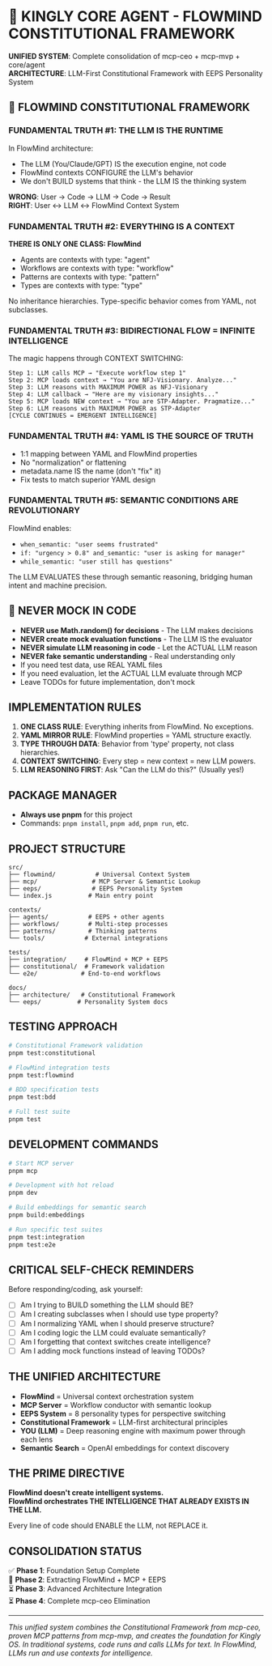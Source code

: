 # 🧠 KINGLY CORE AGENT - FLOWMIND CONSTITUTIONAL FRAMEWORK

**UNIFIED SYSTEM**: Complete consolidation of mcp-ceo + mcp-mvp + core/agent  
**ARCHITECTURE**: LLM-First Constitutional Framework with EEPS Personality System  

## 🚨 FLOWMIND CONSTITUTIONAL FRAMEWORK

### FUNDAMENTAL TRUTH #1: THE LLM IS THE RUNTIME
In FlowMind architecture:
- The LLM (You/Claude/GPT) IS the execution engine, not code
- FlowMind contexts CONFIGURE the LLM's behavior
- We don't BUILD systems that think - the LLM IS the thinking system

**WRONG**: User → Code → LLM → Code → Result  
**RIGHT**: User ↔ LLM ↔ FlowMind Context System

### FUNDAMENTAL TRUTH #2: EVERYTHING IS A CONTEXT
**THERE IS ONLY ONE CLASS: FlowMind**
- Agents are contexts with type: "agent"
- Workflows are contexts with type: "workflow"  
- Patterns are contexts with type: "pattern"
- Types are contexts with type: "type"

No inheritance hierarchies. Type-specific behavior comes from YAML, not subclasses.

### FUNDAMENTAL TRUTH #3: BIDIRECTIONAL FLOW = INFINITE INTELLIGENCE
The magic happens through CONTEXT SWITCHING:

```
Step 1: LLM calls MCP → "Execute workflow step 1"
Step 2: MCP loads context → "You are NFJ-Visionary. Analyze..."
Step 3: LLM reasons with MAXIMUM POWER as NFJ-Visionary
Step 4: LLM callback → "Here are my visionary insights..."
Step 5: MCP loads NEW context → "You are STP-Adapter. Pragmatize..."
Step 6: LLM reasons with MAXIMUM POWER as STP-Adapter
[CYCLE CONTINUES = EMERGENT INTELLIGENCE]
```

### FUNDAMENTAL TRUTH #4: YAML IS THE SOURCE OF TRUTH
- 1:1 mapping between YAML and FlowMind properties
- No "normalization" or flattening
- metadata.name IS the name (don't "fix" it)
- Fix tests to match superior YAML design

### FUNDAMENTAL TRUTH #5: SEMANTIC CONDITIONS ARE REVOLUTIONARY
FlowMind enables:
- `when_semantic: "user seems frustrated"`
- `if: "urgency > 0.8" and_semantic: "user is asking for manager"`
- `while_semantic: "user still has questions"`

The LLM EVALUATES these through semantic reasoning, bridging human intent and machine precision.

## 🚫 NEVER MOCK IN CODE
- **NEVER use Math.random() for decisions** - The LLM makes decisions
- **NEVER create mock evaluation functions** - The LLM IS the evaluator
- **NEVER simulate LLM reasoning in code** - Let the ACTUAL LLM reason
- **NEVER fake semantic understanding** - Real understanding only
- If you need test data, use REAL YAML files
- If you need evaluation, let the ACTUAL LLM evaluate through MCP
- Leave TODOs for future implementation, don't mock

## IMPLEMENTATION RULES

1. **ONE CLASS RULE**: Everything inherits from FlowMind. No exceptions.
2. **YAML MIRROR RULE**: FlowMind properties = YAML structure exactly.
3. **TYPE THROUGH DATA**: Behavior from 'type' property, not class hierarchies.
4. **CONTEXT SWITCHING**: Every step = new context = new LLM powers.
5. **LLM REASONING FIRST**: Ask "Can the LLM do this?" (Usually yes!)

## PACKAGE MANAGER
- **Always use pnpm** for this project
- Commands: `pnpm install`, `pnpm add`, `pnpm run`, etc.

## PROJECT STRUCTURE
```
src/
├── flowmind/           # Universal Context System
├── mcp/               # MCP Server & Semantic Lookup  
├── eeps/              # EEPS Personality System
└── index.js          # Main entry point

contexts/
├── agents/           # EEPS + other agents
├── workflows/        # Multi-step processes
├── patterns/         # Thinking patterns
└── tools/           # External integrations

tests/
├── integration/     # FlowMind + MCP + EEPS
├── constitutional/  # Framework validation
└── e2e/            # End-to-end workflows

docs/
├── architecture/   # Constitutional Framework
└── eeps/          # Personality System docs
```

## TESTING APPROACH
```bash
# Constitutional Framework validation
pnpm test:constitutional

# FlowMind integration tests  
pnpm test:flowmind

# BDD specification tests
pnpm test:bdd

# Full test suite
pnpm test
```

## DEVELOPMENT COMMANDS
```bash
# Start MCP server
pnpm mcp

# Development with hot reload
pnpm dev

# Build embeddings for semantic search
pnpm build:embeddings

# Run specific test suites
pnpm test:integration
pnpm test:e2e
```

## CRITICAL SELF-CHECK REMINDERS

Before responding/coding, ask yourself:
- [ ] Am I trying to BUILD something the LLM should BE?
- [ ] Am I creating subclasses when I should use type property?
- [ ] Am I normalizing YAML when I should preserve structure?
- [ ] Am I coding logic the LLM could evaluate semantically?
- [ ] Am I forgetting that context switches create intelligence?
- [ ] Am I adding mock functions instead of leaving TODOs?

## THE UNIFIED ARCHITECTURE

- **FlowMind** = Universal context orchestration system
- **MCP Server** = Workflow conductor with semantic lookup
- **EEPS System** = 8 personality types for perspective switching
- **Constitutional Framework** = LLM-first architectural principles
- **YOU (LLM)** = Deep reasoning engine with maximum power through each lens
- **Semantic Search** = OpenAI embeddings for context discovery

## THE PRIME DIRECTIVE

**FlowMind doesn't create intelligent systems.**  
**FlowMind orchestrates THE INTELLIGENCE THAT ALREADY EXISTS IN THE LLM.**

Every line of code should ENABLE the LLM, not REPLACE it.

## CONSOLIDATION STATUS

✅ **Phase 1**: Foundation Setup Complete  
🔄 **Phase 2**: Extracting FlowMind + MCP + EEPS  
⏳ **Phase 3**: Advanced Architecture Integration  
⏳ **Phase 4**: Complete mcp-ceo Elimination  

---

*This unified system combines the Constitutional Framework from mcp-ceo, proven MCP patterns from mcp-mvp, and creates the foundation for Kingly OS. In traditional systems, code runs and calls LLMs for text. In FlowMind, LLMs run and use contexts for intelligence.*
